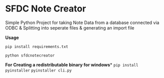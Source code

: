 # SFDC Note Creator
Simple Python Project for taking Note Data from a database connected via ODBC & Splitting into seperate files & generating an import file

**Usage**

```pip install requirements.txt```

```python sfdcnotecreator```

**For Creating a redistributable binary for windows***
```pip install pyinstaller```
```pyinstaller cli.py```
